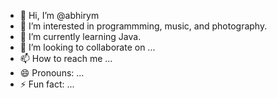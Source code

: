 - 👋 Hi, I’m @abhirym
- 👀 I’m interested in programmming, music, and photography.
- 🌱 I’m currently learning Java.
- 💞️ I’m looking to collaborate on ...
- 📫 How to reach me ...
- 😄 Pronouns: ...
- ⚡ Fun fact: ...

<!---
abhirym/abhirym is a ✨ special ✨ repository because its `README.md` (this file) appears on your GitHub profile.
You can click the Preview link to take a look at your changes.
--->
